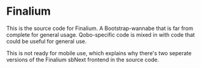 # Finalium

This is the source code for Finalium. A Bootstrap-wannabe that is far from complete for general usage. Qobo-specific code is mixed in with code that could be useful for general use.

This is not ready for mobile use, which explains why there's two seperate versions of the Finalium sbNext frontend in the source code.
